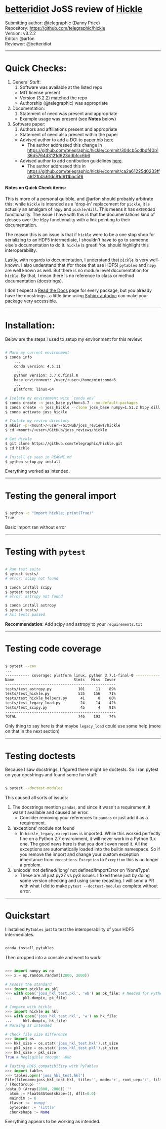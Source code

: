 # [betteridiot](https://github.com/betteridiot) JoSS review of [Hickle](https://github.com/telegraphic/hickle)

Submitting author: @telegraphic (Danny Price)<br/>
Repository: https://github.com/telegraphic/hickle<br/>
Version: v3.2.2<br/>
Editor: @arfon<br/>
Reviewer: @betteridiot<br/>

---
# Quick Checks:
1. General Stuff:
    1. Software was available at the listed repo
    * MIT license present
    * Version (3.2.2) matched the repo
    * Authorship (@telegraphic) was appropriate
2. Documentation:
    1. Statement of need was present and appropriate
    * Example usage was present (see **Notes** below)
3. Software paper:
    1. Authors and affiliations present and appropriate
    * Statement of need also present within the paper
    * Advised author to add a DOI to paper.bib [here](https://github.com/telegraphic/hickle/issues/79) 
        * The author addressed this change in https://github.com/telegraphic/hickle/commit/304cb5cdbdf40b136d5764d3121d623ddbfcc6b6
    * Advised author to add contibution guidelines [here](https://github.com/telegraphic/hickle/issues/80). 
        * The author addressed this in https://github.com/telegraphic/hickle/commit/ca2a61225d0233ffa6f2fb0c61dc81d911bac5f6
        
#### **Notes** on Quick Check items:
This is more of a personal quibble, and @arfon should probably arbitrate this: while `hickle` is intended as a 'drop-in' replacement for `pickle`, it is actually an amalgam of `h5py` and `pickle/dill`. This means it has *extended* functionality. The issue I have with this is that the documentations kind of glosses over the `h5py` functionality with a link pointing to their documentation. 

The reason this is an issue is that if `hickle` were to be a one stop shop for serializing to an HDF5 intermediate, I shouldn't have to go to someone else's documentation to do it. `hickle` is great! You should highlight this interoperability. 

Lastly, with regards to documentation, I understand that `pickle` is very well-known. I also understand that (for those that use HDF5) `pytables` and `h5py` are well known as well. But there is no module level documentation for `hickle`. By that, I mean there is no reference to class or method documentation (docstrings). 

I don't expect a [Read the Docs](https://readthedocs.org/) page for every package, but you already have the docstrings...a little time using [Sphinx autodoc](http://www.sphinx-doc.org/en/master/usage/extensions/autodoc.html) can make your package very accessible.

---
# Installation:
Below are the steps I used to setup my environment for this review:

```bash

# Mark my current environment
$ conda info
    ...
    conda version: 4.5.11
    ...
    python version: 3.7.0.final.0
    base environment: /user/<user>/home/miniconda3
    ...
    platform: linux-64

# Isolate my environment with `conda env`
$ conda create -n joss_base python=3.7 --no-default-packages
$ conda create -n joss_hickle --clone joss_base numpy=1.51.2 h5py dill
$ conda activate joss_hickle

# Isolate my review directory
$ mkdir -p <mount>/<user>/GitHub/joss_reviews/hickle
$ cd <mount>/<user>/GitHub/joss_reviews/hickle

# Get Hickle
$ git clone https://github.com/telegraphic/hickle.git
$ cd hickle

# Install as seen in README.md
$ python setup.py install

```

Everything worked as intended.

---
# Testing the general import

```bash

$ python -c "import hickle; print(True)"
True

```

Basic import ran without error

---
# Testing with `pytest`

```bash

# Run test suite
$ pytest tests/
# error: scipy not found

$ conda install scipy
$ pytest tests/
# error: astropy not found

$ conda install astropy
$ pytest tests/
# All tests passed

```

**Recommendation**: Add scipy and astropy to your `requirements.txt`

---
# Testing code coverage

```bash

$ pytest --cov
...
----------- coverage: platform linux, python 3.7.1-final-0 -----------
Name                           Stmts   Miss  Cover
--------------------------------------------------
tests/test_astropy.py            101     11    89%
tests/test_hickle.py             535    156    71%
tests/test_hickle_helpers.py      41      8    80%
tests/test_legacy_load.py         24     14    42%
tests/test_scipy.py               45      4    91%
--------------------------------------------------
TOTAL                            746    193    74%

```

Only thing to say here is that maybe `legacy_load` could use some help (more on that in the next section)

---
# Testing doctests

Because I saw docstrings, I figured there might be doctests. So I ran pytest on your docstrings and found some fun stuff:

```bash

$ pytest --doctest-modules

```

This caused all sorts of issues:
1. The docstrings mention `pandas`, and since it wasn't a requirement, it wasn't available and caused an error. 
    * Consider removing your references to `pandas` or just add it as a requirement.
2. 'exceptions' module not found
    * In `hickle_legacy`, `exceptions` is imported. While this worked perfectly fine on a Python 2.7 environment, it will never work in a Python 3.x one. The good news here is that you don't even need it. All the exceptions are automatically loaded into the builtin namespace. So if you remove the import and change your custom exception inheritance from `exceptions.Exception` to `Exception` this is no longer a problem.
3. 'unicode' not defined/'long' not defined/ImportError on 'NoneType':
    * These are all just py27 vs py3 issues. I fixed these just by doing some version checking and using some recasting. I will send a PR with what I did to make `pytest --doctest-modules` complete without error.

---
# Quickstart

I installed `PyTables` just to test the interoperability of your HDF5 intermediates.
```bash

conda install pytables

```

Then dropped into a console and went to work:

```python

>>> import numpy as np
>>> x = np.random.random((2000, 2000))

# Assess the standard
>>> import pickle as pkl
>>> with open('joss_hkl_test.pkl', 'wb') as pk_file: # Needed for Python 3.x
...     pkl.dump(x, pk_file)

# Compare with hickle
>>> import hickle as hkl
>>> with open('joss_hkl_test.hkl', 'w') as hk_file:
...     hkl.dump(x, hk_file)
# Working as intended

# Check file size difference
>>> import os
>>> hkl_size = os.stat('joss_hkl_test.hkl').st_size
>>> pkl_size = os.stat('joss_hkl_test.pkl').st_size
>>> hkl_size > pkl_size
True # Negligible though: ~6kb

# Testing HDF5 compatibility with PyTables
>>> import tables
>>> tables.open('joss_hkl_test.hkl')
File(filename=joss_hkl_test.hkl, title='', mode='r', root_uep='/', filters=Filters(complevel=0, shuffle=False, bitshuffle=False, fletcher32=False, least_significant_digit=None))
/ (RootGroup) ''
/data_0 (Array(2000, 2000)) ''
  atom := Float64Atom(shape=(), dflt=0.0)
  maindim := 0
  flavor := 'numpy'
  byteorder := 'little'
  chunkshape := None

```

Everything appears to be working as intended.
